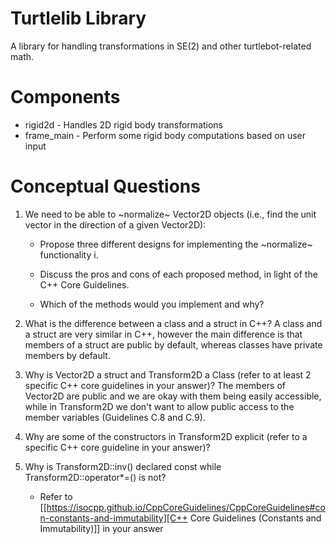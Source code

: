 # Turtlelib Library
A library for handling transformations in SE(2) and other turtlebot-related math.

# Components
- rigid2d - Handles 2D rigid body transformations
- frame_main - Perform some rigid body computations based on user input

# Conceptual Questions
1. We need to be able to ~normalize~ Vector2D objects (i.e., find the unit vector in the direction of a given Vector2D):
   - Propose three different designs for implementing the ~normalize~ functionality
        i. 

   - Discuss the pros and cons of each proposed method, in light of the C++ Core Guidelines.

   - Which of the methods would you implement and why?

2. What is the difference between a class and a struct in C++?
    A class and a struct are very similar in C++, however the main difference is that members of a struct are public by default, 
    whereas classes have private members by default.

3. Why is Vector2D a struct and Transform2D a Class (refer to at least 2 specific C++ core guidelines in your answer)?
    The members of Vector2D are public and we are okay with them being easily accessible, while in Transform2D we don't want to 
    allow public access to the member variables (Guidelines C.8 and C.9).


4. Why are some of the constructors in Transform2D explicit (refer to a specific C++ core guideline in your answer)?


5. Why is Transform2D::inv() declared const while Transform2D::operator*=() is not?
   - Refer to [[https://isocpp.github.io/CppCoreGuidelines/CppCoreGuidelines#con-constants-and-immutability][C++ Core Guidelines (Constants and Immutability)]] in your answer

